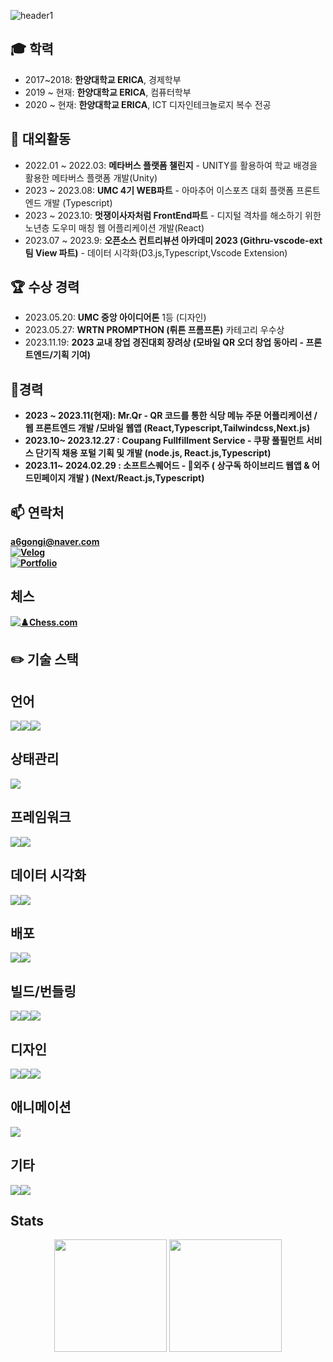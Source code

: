 ![header1](https://capsule-render.vercel.app/api?type=wave&color=00BFB8&height=150&section=header&text=Bishoe&fontSize=90&fontColor=ffffff)




<h2>🎓 학력</h2>

<ul>
  <li>2017~2018: <strong>한양대학교 ERICA</strong>, 경제학부</li>
  <li>2019 ~ 현재: <strong>한양대학교 ERICA</strong>, 컴퓨터학부</li>
  <li>2020 ~ 현재: <strong>한양대학교 ERICA</strong>, ICT 디자인테크놀로지 복수 전공</li>
</ul>

<h2>🚀 대외활동</h2>

<ul>
  <li>2022.01 ~ 2022.03: <strong>메타버스 플랫폼 챌린지</strong> - UNITY를 활용하여 학교 배경을 활용한 메타버스 플랫폼 개발(Unity)</li>
  <li>2023 ~ 2023.08: <strong>UMC 4기 WEB파트</strong> - 아마추어 이스포츠 대회 플랫폼 프론트엔드 개발 (Typescript)</li>
  <li>2023 ~ 2023.10: <strong>멋쟁이사자처럼 FrontEnd파트</strong> - 디지털 격차를 해소하기 위한 노년층 도우미 매칭 웹 어플리케이션 개발(React)</li>
  <li>2023.07 ~ 2023.9: <strong>오픈소스 컨트리뷰션 아카데미 2023 (Githru-vscode-ext팀 View 파트)</strong> - 데이터 시각화(D3.js,Typescript,Vscode Extension)</li>
  
</ul>



<h2>🏆 수상 경력</h2>

<ul>
  <li>2023.05.20: <strong>UMC 중앙 아이디어톤</strong> 1등 (디자인)</li>
  <li>2023.05.27: <strong>WRTN PROMPTHON (뤼튼 프롬프톤)</strong> 카테고리 우수상</li>
  <li>2023.11.19: <strong>2023 교내 창업 경진대회 장려상 (모바일 QR 오더 창업 동아리 - 프론트엔드/기획 기여)</li>
</ul>


<h2>💼경력</h2>

<ul>
  <li>2023 ~ 2023.11(현재): <strong>Mr.Qr</strong> - QR 코드를 통한 식당 메뉴 주문 어플리케이션 / 웹 프론트엔드 개발 /모바일 웹앱 (React,Typescript,Tailwindcss,Next.js)</li>
  <li>2023.10~ 2023.12.27 : <strong>Coupang Fullfillment Service</strong> - 쿠팡 풀필먼트 서비스 단기직 채용 포털 기획 및 개발 (node.js, React.js,Typescript) </li> 
  <li>2023.11~ 2024.02.29 : <strong>소프트스퀘어드</strong> - 외주 ( 상구독 하이브리드 웹앱 & 어드민페이지 개발 ) (Next/React.js,Typescript) </li> 
</ul>



## 📫 연락처
     
a6gongi@naver.com <br>
[![Velog](https://img.shields.io/badge/velog-20C997?style=for-the-badge&logo=velog&logoColor=white)](https://velog.io/@bishoe01)<br>
[![Portfolio](https://img.shields.io/badge/Notion-000000?style=for-the-badge&logo=Notion&logoColor=white)](https://silicon-airmail-dde.notion.site/0b211719b80546eebdeee03f31be5ef9?pvs=4)<br>

## 체스 
[![♟️Chess.com](https://img.shields.io/badge/lichess-000000?style=for-the-badge&logo=lichess&logoColor=white)](https://lichess.org/@/a6gongi)

## ✏️ 기술 스택

## 언어
<div style="display:flex; flex-direction:row;">
    <img src="https://img.shields.io/badge/JavaScript-F7DF1E?style=for-the-badge&logo=javascript&logoColor=black"> 
    <img src="https://img.shields.io/badge/TypeScript-3178C6?style=for-the-badge&logo=typescript&logoColor=white">
    <img src="https://img.shields.io/badge/TailwindCSS-06B6D4?style=for-the-badge&logo=tailwindcss&logoColor=white">
</div>

## 상태관리
<div style="display:flex; flex-direction:row;">
<img src="https://img.shields.io/badge/Redux-764ABC?style=for-the-badge&logo=redux&logoColor=white">
</div>

## 프레임워크
<div style="display:flex; flex-direction:row;">
<img src="https://img.shields.io/badge/React-61DAFB?style=for-the-badge&logo=react&logoColor=black"> 
<img src="https://img.shields.io/badge/Next.js-000000?style=for-the-badge&logo=nextdotjs&logoColor=white"> 
</div>

## 데이터 시각화
<div style="display:flex; flex-direction:row;">
<img src="https://img.shields.io/badge/d3.js-F9A03C?style=for-the-badge&logo=d3dotjs&logoColor=white"> 
<img src="https://img.shields.io/badge/chart.js-FF6384?style=for-the-badge&logo=chartdotjs&logoColor=white"> 
</div>

## 배포
<div style="display:flex; flex-direction:row;">
    <img src="https://img.shields.io/badge/netlify-00C7B7?style=for-the-badge&logo=netlify&logoColor=white">
    <img src="https://img.shields.io/badge/Vercel-000000?style=for-the-badge&logo=Vercel&logoColor=white"> 
</div>

## 빌드/번들링
<div style="display:flex; flex-direction:row;">
    <img src="https://img.shields.io/badge/vite-646CFF?style=for-the-badge&logo=vite&logoColor=white">
    <img src="https://img.shields.io/badge/Webpack-8DD6F9?style=for-the-badge&logo=webpack&logoColor=black">
    <img src="https://img.shields.io/badge/Babel-F9DC3E?style=for-the-badge&logo=babel&logoColor=black">
</div>

## 디자인
<div style="display:flex; flex-direction:row;">
    <img src="https://img.shields.io/badge/figma-F24E1E?style=for-the-badge&logo=figma&logoColor=white"> 
  <img src="https://img.shields.io/badge/Illustrator-FF9A00?style=for-the-badge&logo=adobeillustrator&logoColor=white"> 
  <img src="https://img.shields.io/badge/styledcomponents-DB7093?style=for-the-badge&logo=styledcomponents&logoColor=white"> 
</div>


## 애니메이션
<div style="display:flex; flex-direction:row;">
        <img src="https://img.shields.io/badge/framer-0055FF?style=for-the-badge&logo=framer&logoColor=white"> 
</div>

## 기타
<div style="display:flex; flex-direction:row;">
    <img src="https://img.shields.io/badge/Git-F05032?style=for-the-badge&logo=git&logoColor=white"> 
    <img src="https://img.shields.io/badge/GitHub-181717?style=for-the-badge&logo=github&logoColor=white"> 
</div>


## Stats
<p align="center">
<img height="180em" src="https://github-readme-stats-in6sa3pxl-bishoe01.vercel.app/api?username=DevJaewoo&show_icons=true" />
<img height="180em" src="https://github-readme-stats-in6sa3pxl-bishoe01.vercel.app/api/top-langs/?username=DevJaewoo&layout=compact&hide=jupyter%20notebook" />
</p>
